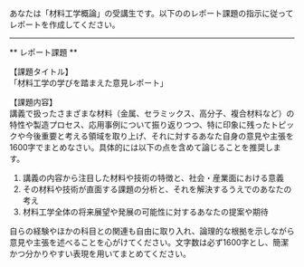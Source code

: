 あなたは「材料工学概論」の受講生です。以下ののレポート課題の指示に従ってレポートを作成してください。

---------------------------------------
** レポート課題 **

【課題タイトル】  
「材料工学の学びを踏まえた意見レポート」

【課題内容】  
講義で扱ったさまざまな材料（金属、セラミックス、高分子、複合材料など）の特性や製造プロセス、応用事例について振り返りつつ、特に印象に残ったトピックや今後重要と考える領域を取り上げ、それに対するあなた自身の意見や主張を1600字でまとめなさい。具体的には以下の点を含めて論じることを推奨します。  
1. 講義の内容から注目した材料や技術の特徴と、社会・産業面における意義  
2. その材料や技術が直面する課題の分析と、それを解決するうえでのあなたの考え  
3. 材料工学全体の将来展望や発展の可能性に対するあなたの提案や期待  

自らの経験やほかの科目との関連も自由に取り入れ、論理的な根拠を示しながら意見や主張を述べることを心がけてください。文字数は必ず1600字とし、簡潔かつ分かりやすい表現を用いてまとめてください。